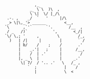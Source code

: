                              ,_
                           _  \`\  )\  ,
                           \`\|  \/ |_/\
                 .-. ,    _/  `   '     |/\
                 _> \|\,_'> ______        <__,
                `\      ,`'`      `'.       /__  ,
                 / _   /)`           ',       <_/|
                `\/ \,; '     ,        \        /_,
                  )   | /|     |        |       ` /
                      | b/    /    ;    /       .'
                      |    _.'|   ;     |      /__,
                      |    /  | .'      |        /
                      |, _ \  |         |     _.'
                       \| 7/  / '.. .'   \   /_ ,
                          `  ;            |    /
                             |            \  <
